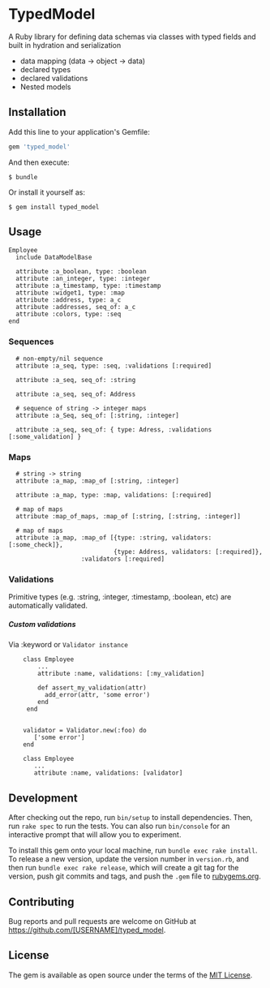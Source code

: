 # TypedModel

A Ruby library for defining data schemas via classes with 
typed fields and built in hydration and serialization

* data mapping (data -> object -> data)
* declared types
* declared validations
* Nested models
    
## Installation

Add this line to your application's Gemfile:

```ruby
gem 'typed_model'
```

And then execute:

    $ bundle

Or install it yourself as:

    $ gem install typed_model

## Usage

    Employee
      include DataModelBase

      attribute :a_boolean, type: :boolean
      attribute :an_integer, type: :integer
      attribute :a_timestamp, type: :timestamp
      attribute :widget1, type: :map
      attribute :address, type: a_c
      attribute :addresses, seq_of: a_c
      attribute :colors, type: :seq
    end
        
### Sequences
    
      # non-empty/nil sequence
      attribute :a_seq, type: :seq, :validations [:required]
      
      attribute :a_seq, seq_of: :string
      
      attribute :a_seq, seq_of: Address
      
      # sequence of string -> integer maps
      attribute :a_Seq, seq_of: [:string, :integer]
      
      attribute :a_seq, seq_of: { type: Adress, :validations [:some_validation] }
        
### Maps

      # string -> string
      attribute :a_map, :map_of [:string, :integer]
      
      attribute :a_map, type: :map, validations: [:required]
      
      # map of maps
      attribute :map_of_maps, :map_of [:string, [:string, :integer]]
      
      # map of maps
      attribute :a_map, :map_of [{type: :string, validators: [:some_check]},
                                 {type: Address, validators: [:required]},
                        :validators [:required]

### Validations

Primitive types (e.g. :string, :integer, :timestamp, :boolean, etc) are 
automatically validated.

##### Custom validations

Via :keyword or `Validator instance`
 
        class Employee
            ...
            attribute :name, validations: [:my_validation]

            def assert_my_validation(attr)
              add_error(attr, 'some error')
            end
         end
         

        validator = Validator.new(:foo) do
           ['some error']
        end
        
        class Employee
           ...
           attribute :name, validations: [validator]


## Development

After checking out the repo, run `bin/setup` to install dependencies. Then, run `rake spec` to run the tests. You can also run `bin/console` for an interactive prompt that will allow you to experiment.

To install this gem onto your local machine, run `bundle exec rake install`. To release a new version, update the version number in `version.rb`, and then run `bundle exec rake release`, which will create a git tag for the version, push git commits and tags, and push the `.gem` file to [rubygems.org](https://rubygems.org).

## Contributing

Bug reports and pull requests are welcome on GitHub at https://github.com/[USERNAME]/typed_model.

## License

The gem is available as open source under the terms of the [MIT License](https://opensource.org/licenses/MIT).
